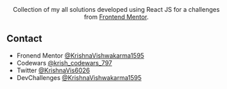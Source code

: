 <div align="center">
   Collection of my all solutions developed using React JS for a challenges from  <a href="https://www.frontendmentor.io/challenges" target="_blank">Frontend Mentor</a>.
</div>

## Contact

-   Fronend Mentor [@KrishnaVishwakarma1595](https://www.frontendmentor.io/profile/KrishnaVishwakarma1595)
-   Codewars [@krish_codewars_797](https://www.codewars.com/users/krish_codewars_797)
-   Twitter [@KrishnaVis6026](https://twitter.com/KrishnaVis6026)
-   DevChallenges [@KrishnaVishwakarma1595](https://devchallenges.io/portfolio/KrishnaVishwakarma1595)